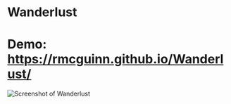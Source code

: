 # Wanderlust

# Demo: https://rmcguinn.github.io/Wanderlust/


![Screenshot of Wanderlust](https://user-images.githubusercontent.com/32882503/38593135-b54341f0-3cf4-11e8-8a6a-233e5151a5f9.png)
